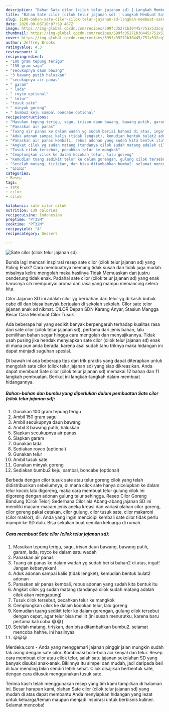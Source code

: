```yaml
---
description: "Bahan Sate cilor (cilok telur jajanan sd) | Langkah Membuat Sate cilor (cilok telur jajanan sd) Yang Enak Dan Lezat"
title: "Bahan Sate cilor (cilok telur jajanan sd) | Langkah Membuat Sate cilor (cilok telur jajanan sd) Yang Enak Dan Lezat"
slug: 1108-bahan-sate-cilor-cilok-telur-jajanan-sd-langkah-membuat-sate-cilor-cilok-telur-jajanan-sd-yang-enak-dan-lezat
date: 2020-09-06T10:07:59.467Z
image: https://img-global.cpcdn.com/recipes/599fc35271b30445/751x532cq70/sate-cilor-cilok-telur-jajanan-sd-foto-resep-utama.jpg
thumbnail: https://img-global.cpcdn.com/recipes/599fc35271b30445/751x532cq70/sate-cilor-cilok-telur-jajanan-sd-foto-resep-utama.jpg
cover: https://img-global.cpcdn.com/recipes/599fc35271b30445/751x532cq70/sate-cilor-cilok-telur-jajanan-sd-foto-resep-utama.jpg
author: Jeffrey Brooks
ratingvalue: 4.3
reviewcount: 4
recipeingredient:
- "100 gram tepung terigu"
- "150 gram sagu"
- "secukupnya daun bawang"
- "3 bawang putih haluskan"
- "secukupnya air panas"
- " garam"
- " lada"
- " royco optional"
- " telur"
- "tusuk sate"
- " minyak goreng"
- " bumbu2 keju sambal boncabe optional"
recipeinstructions:
- "Masukan tepung terigu, sagu, irisan daun bawang, bawang putih, garam, lada, royco ke dalam satu wadah"
- "Panaskan air panas"
- "Tuang air panas ke dalam wadah yg sudah berisi bahan2 di atas, ingat! Jangan kebanyakan!"
- "Aduk adonan sampai kalis (tidak lengket), kemudian bentuk bulat2 adonan"
- "Panaskan air panas kembali, rebus adonan yang sudah kita bentuk itu"
- "Angkat cilok yg sudah matang (tandanya cilok sudah matang adalah cilok akan mengapung)"
- "Tusuk cilok tersebut, pecahkan telur ke mangkok"
- "Cemplungkan cilok ke dalam kocokan telur, lalu goreng"
- "Kemudian tuang sedikit telor ke dalam gorengan, gulung cilok tersebut dengan cepat, agar telur bisa melilit (ini susah menurutku, karena baru pertama kali coba 😂😂)"
- "Setelah matang, tiriskan, dan bisa ditambahkan bumbu2. selamat mencoba hehhe. ini hasilnyaa"
- "😀😀😀"
categories:
- Resep
tags:
- sate
- cilor
- cilok

katakunci: sate cilor cilok 
nutrition: 139 calories
recipecuisine: Indonesian
preptime: "PT35M"
cooktime: "PT32M"
recipeyield: "4"
recipecategory: Dessert

---
```



![Sate cilor (cilok telur jajanan sd)](https://img-global.cpcdn.com/recipes/599fc35271b30445/751x532cq70/sate-cilor-cilok-telur-jajanan-sd-foto-resep-utama.jpg)

Bunda lagi mencari inspirasi resep sate cilor (cilok telur jajanan sd) yang Paling Enak? Cara membuatnya memang tidak susah dan tidak juga mudah. misalnya keliru mengolah maka hasilnya Tidak Memuaskan dan justru cenderung tidak enak. Padahal sate cilor (cilok telur jajanan sd) yang enak harusnya sih mempunyai aroma dan rasa yang mampu memancing selera kita.

Cilor Jajanan SD ini adalah cilor yg berbahan dari telor yg di kasih bubuk cabe dll dan biasa banyak berjualan di sekolah sekolah. Cilor sate telor jajanan anak sd nikmat. CILOR Depan SDN Karang Anyar, Stasiun Mangga Besar Cara Membuat Cilor Tusuk

Ada beberapa hal yang sedikit banyak berpengaruh terhadap kualitas rasa dari sate cilor (cilok telur jajanan sd), pertama dari jenis bahan, lalu pemilihan bahan segar hingga cara mengolah dan menyajikannya. Tidak usah pusing jika hendak menyiapkan sate cilor (cilok telur jajanan sd) enak di mana pun anda berada, karena asal sudah tahu triknya maka hidangan ini dapat menjadi suguhan spesial.


Di bawah ini ada beberapa tips dan trik praktis yang dapat diterapkan untuk mengolah sate cilor (cilok telur jajanan sd) yang siap dikreasikan. Anda dapat membuat Sate cilor (cilok telur jajanan sd) memakai 12 bahan dan 11 langkah pembuatan. Berikut ini langkah-langkah dalam membuat hidangannya.

<!--inarticleads1-->

##### Bahan-bahan dan bumbu yang diperlukan dalam pembuatan Sate cilor (cilok telur jajanan sd):

1. Gunakan 100 gram tepung terigu
1. Ambil 150 gram sagu
1. Ambil secukupnya daun bawang
1. Ambil 3 bawang putih, haluskan
1. Siapkan secukupnya air panas
1. Siapkan  garam
1. Gunakan  lada
1. Sediakan  royco (optional)
1. Gunakan  telur
1. Ambil tusuk sate
1. Gunakan  minyak goreng
1. Sediakan  bumbu2 keju, sambal, boncabe (optional)


Berbeda dengan cilor tusuk sate atau telur goreng cilok yang telah didistribusikan sebelumnya, di mana cilok sate hanya dicelupkan ke dalam telur kocok lalu digoreng, maka cara membuat telur gulung cilok ini digoreng dengan adonan gulung telur sehingga. Resep Cilor Goreng Bandung (Cilok Telor) Sederhana Cilor ala Abang-abang jajanan SD ini memiliki macam-macam jenis aneka kreasi dan variasi olahan cilor goreng, cilor goreng pakai cetakan, cilor gulung, cilor tusuk sate, cilor makaroni (cilor maklor), dll. Anda yang ingin mencicipi kembali sate cilor tidak perlu mampir ke SD dulu. Bisa sekalian buat cemilan keluarga di rumah. 

<!--inarticleads2-->

##### Cara membuat Sate cilor (cilok telur jajanan sd):

1. Masukan tepung terigu, sagu, irisan daun bawang, bawang putih, garam, lada, royco ke dalam satu wadah
1. Panaskan air panas
1. Tuang air panas ke dalam wadah yg sudah berisi bahan2 di atas, ingat! Jangan kebanyakan!
1. Aduk adonan sampai kalis (tidak lengket), kemudian bentuk bulat2 adonan
1. Panaskan air panas kembali, rebus adonan yang sudah kita bentuk itu
1. Angkat cilok yg sudah matang (tandanya cilok sudah matang adalah cilok akan mengapung)
1. Tusuk cilok tersebut, pecahkan telur ke mangkok
1. Cemplungkan cilok ke dalam kocokan telur, lalu goreng
1. Kemudian tuang sedikit telor ke dalam gorengan, gulung cilok tersebut dengan cepat, agar telur bisa melilit (ini susah menurutku, karena baru pertama kali coba 😂😂)
1. Setelah matang, tiriskan, dan bisa ditambahkan bumbu2. selamat mencoba hehhe. ini hasilnyaa
1. 😀😀😀


Merdeka.com - Anda yang menggemari jajanan pinggir jalan mungkin sudah tak asing dengan sate cilor. Kombinasi bola-bola aci kenyal dan telur. Resep cara membuat cilor atau cilok telor, salah satu jajanan sekolahan SD yang banyak disukai anak-anak. Bikinnya itu simpel dan mudah, jadi daripada beli di luar mending bikin sendiri lebih sehat. Cilok disajikan berbentuk sate, dengan cara ditusuk menggunakan tusuk sate. 

Terima kasih telah menggunakan resep yang tim kami tampilkan di halaman ini. Besar harapan kami, olahan Sate cilor (cilok telur jajanan sd) yang mudah di atas dapat membantu Anda menyiapkan hidangan yang lezat untuk keluarga/teman maupun menjadi inspirasi untuk berbisnis kuliner. Selamat mencoba!

